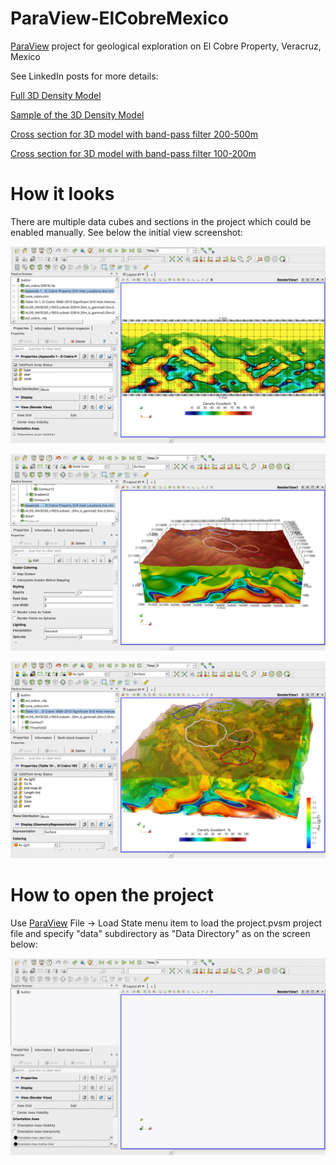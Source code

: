 # ParaView-ElCobreMexico
[ParaView](https://www.paraview.org/download/) project for geological exploration on El Cobre Property, Veracruz, Mexico

See LinkedIn posts for more details:

[Full 3D Density Model](https://www.linkedin.com/posts/activity-6608289329049550848-O7DY/)

[Sample of the 3D Density Model](https://www.linkedin.com/posts/activity-6608613026637586432-TdM-/)

[Cross section for 3D model with band-pass filter 200-500m](https://www.linkedin.com/posts/activity-6608647570707234816-oFAF/)

[Cross section for 3D model with band-pass filter 100-200m](https://www.linkedin.com/posts/activity-6608691551159754752-p7CT/)

# How it looks

There are multiple data cubes and sections in the project which could be enabled manually. See below the initial view screenshot:

![ParaView Project Screenshot](paraview_project_screen.jpg)

![ParaView Project Screenshot 3D](paraview_project_screen3d.jpg)

![ParaView Project Screenshot 3D with wells and Au probes](paraview_project_screen3d_wells.jpg)

# How to open the project

Use [ParaView](https://www.paraview.org/download/) File -> Load State menu item to load the project.pvsm project file and specify "data" subdirectory as "Data Directory" as on the screen below:


![ParaView project load settings](ParaView-ElCobreMexico.gif)
